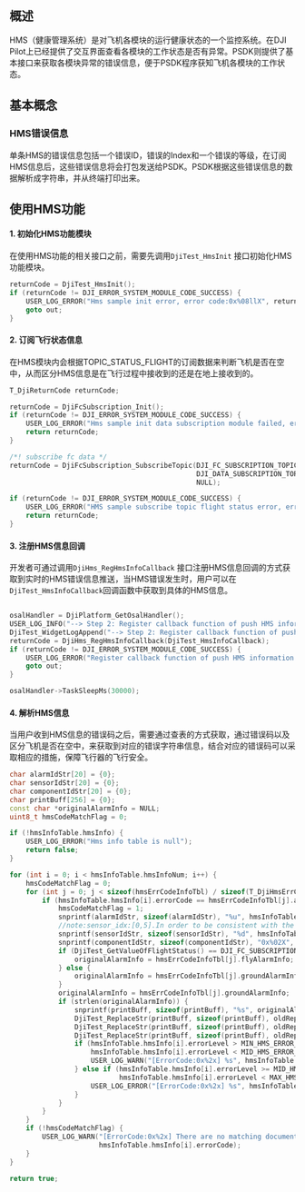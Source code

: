 ## 概述
HMS（健康管理系统）是对飞机各模块的运行健康状态的一个监控系统。在DJI Pilot上已经提供了交互界面查看各模块的工作状态是否有异常。PSDK则提供了基本接口来获取各模块异常的错误信息，便于PSDK程序获知飞机各模块的工作状态。

## 基本概念

### HMS错误信息
单条HMS的错误信息包括一个错误ID，错误的Index和一个错误的等级，在订阅HMS信息后，这些错误信息将会打包发送给PSDK。PSDK根据这些错误信息的数据解析成字符串，并从终端打印出来。

## 使用HMS功能
#### 1. 初始化HMS功能模块

在使用HMS功能的相关接口之前，需要先调用`DjiTest_HmsInit` 接口初始化HMS功能模块。

```c
returnCode = DjiTest_HmsInit();
if (returnCode != DJI_ERROR_SYSTEM_MODULE_CODE_SUCCESS) {
    USER_LOG_ERROR("Hms sample init error, error code:0x%08llX", returnCode);
    goto out;
}
```

#### 2. 订阅飞行状态信息

在HMS模块内会根据TOPIC_STATUS_FLIGHT的订阅数据来判断飞机是否在空中，从而区分HMS信息是在飞行过程中接收到的还是在地上接收到的。

```c++
T_DjiReturnCode returnCode;

returnCode = DjiFcSubscription_Init();
if (returnCode != DJI_ERROR_SYSTEM_MODULE_CODE_SUCCESS) {
    USER_LOG_ERROR("Hms sample init data subscription module failed, error code:0x%08llX", returnCode);
    return returnCode;
}

/*! subscribe fc data */
returnCode = DjiFcSubscription_SubscribeTopic(DJI_FC_SUBSCRIPTION_TOPIC_STATUS_FLIGHT,
                                              DJI_DATA_SUBSCRIPTION_TOPIC_10_HZ,
                                              NULL);

if (returnCode != DJI_ERROR_SYSTEM_MODULE_CODE_SUCCESS) {
    USER_LOG_ERROR("HMS sample subscribe topic flight status error, error code:0x%08llX", returnCode);
    return returnCode;
}
```

#### 3. 注册HMS信息回调

开发者可通过调用`DjiHms_RegHmsInfoCallback` 接口注册HMS信息回调的方式获取到实时的HMS错误信息推送，当HMS错误发生时，用户可以在`DjiTest_HmsInfoCallback`回调函数中获取到具体的HMS信息。

```c++

osalHandler = DjiPlatform_GetOsalHandler();
USER_LOG_INFO("--> Step 2: Register callback function of push HMS information");
DjiTest_WidgetLogAppend("--> Step 2: Register callback function of push HMS information");
returnCode = DjiHms_RegHmsInfoCallback(DjiTest_HmsInfoCallback);
if (returnCode != DJI_ERROR_SYSTEM_MODULE_CODE_SUCCESS) {
    USER_LOG_ERROR("Register callback function of push HMS information failed, error code:0x%08llX", returnCode);
    goto out;
}

osalHandler->TaskSleepMs(30000);
```

#### 4. 解析HMS信息

当用户收到HMS信息的错误码之后，需要通过查表的方式获取，通过错误码以及区分飞机是否在空中，来获取到对应的错误字符串信息，结合对应的错误码可以采取相应的措施，保障飞行器的飞行安全。

```c++
char alarmIdStr[20] = {0};
char sensorIdStr[20] = {0};
char componentIdStr[20] = {0};
char printBuff[256] = {0};
const char *originalAlarmInfo = NULL;
uint8_t hmsCodeMatchFlag = 0;

if (!hmsInfoTable.hmsInfo) {
    USER_LOG_ERROR("Hms info table is null");
    return false;
}

for (int i = 0; i < hmsInfoTable.hmsInfoNum; i++) {
    hmsCodeMatchFlag = 0;
    for (int j = 0; j < sizeof(hmsErrCodeInfoTbl) / sizeof(T_DjiHmsErrCodeInfo); j++) {
        if (hmsInfoTable.hmsInfo[i].errorCode == hmsErrCodeInfoTbl[j].alarmId) {
            hmsCodeMatchFlag = 1;
            snprintf(alarmIdStr, sizeof(alarmIdStr), "%u", hmsInfoTable.hmsInfo[i].errorCode);
            //note:sensor_idx:[0,5].In order to be consistent with the display of pilot, add one.
            snprintf(sensorIdStr, sizeof(sensorIdStr), "%d", hmsInfoTable.hmsInfo[i].componentIndex + 1);
            snprintf(componentIdStr, sizeof(componentIdStr), "0x%02X", hmsInfoTable.hmsInfo[i].componentIndex + 1);
            if (DjiTest_GetValueOfFlightStatus() == DJI_FC_SUBSCRIPTION_FLIGHT_STATUS_IN_AIR) {
                originalAlarmInfo = hmsErrCodeInfoTbl[j].flyAlarmInfo;
            } else {
                originalAlarmInfo = hmsErrCodeInfoTbl[j].groundAlarmInfo;
            }
            originalAlarmInfo = hmsErrCodeInfoTbl[j].groundAlarmInfo;
            if (strlen(originalAlarmInfo)) {
                snprintf(printBuff, sizeof(printBuff), "%s", originalAlarmInfo);
                DjiTest_ReplaceStr(printBuff, sizeof(printBuff), oldReplaceAlarmIdStr, alarmIdStr);
                DjiTest_ReplaceStr(printBuff, sizeof(printBuff), oldReplaceIndexStr, sensorIdStr);
                DjiTest_ReplaceStr(printBuff, sizeof(printBuff), oldReplaceComponentIndexStr, componentIdStr);
                if (hmsInfoTable.hmsInfo[i].errorLevel > MIN_HMS_ERROR_LEVEL &&
                    hmsInfoTable.hmsInfo[i].errorLevel < MID_HMS_ERROR_LEVEL) {
                    USER_LOG_WARN("[ErrorCode:0x%2x] %s", hmsInfoTable.hmsInfo[i].errorCode, printBuff);
                } else if (hmsInfoTable.hmsInfo[i].errorLevel >= MID_HMS_ERROR_LEVEL &&
                           hmsInfoTable.hmsInfo[i].errorLevel < MAX_HMS_ERROR_LEVEL) {
                    USER_LOG_ERROR("[ErrorCode:0x%2x] %s", hmsInfoTable.hmsInfo[i].errorCode, printBuff);
                }
            }
        }
    }
    if (!hmsCodeMatchFlag) {
        USER_LOG_WARN("[ErrorCode:0x%2x] There are no matching documents in the current hmsErrCodeInfoTbl for now.",
                      hmsInfoTable.hmsInfo[i].errorCode);
    }
}

return true;
```
